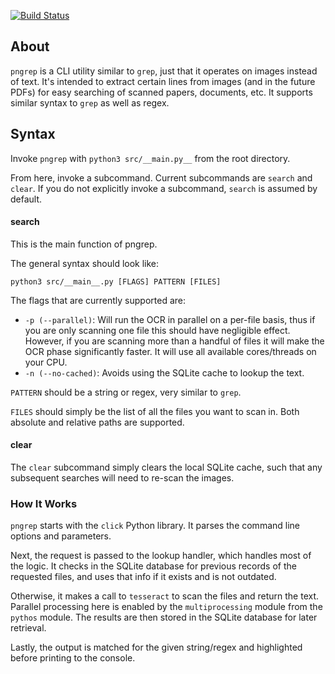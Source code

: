 [![Build Status](https://travis-ci.org/andrewnitu/pngrep.svg?branch=master)](https://travis-ci.org/andrewnitu/pngrep)

## About ##
`pngrep` is a CLI utility similar to `grep`, just that it operates on images instead of text. It's intended to extract certain lines from images (and in the future PDFs) for easy searching of scanned papers, documents, etc. It supports similar syntax to `grep` as well as regex.

## Syntax ##
Invoke `pngrep` with `python3 src/__main.py__` from the root directory.

From here, invoke a subcommand. Current subcommands are `search` and `clear`. If you do not explicitly invoke a subcommand, `search` is assumed by default.

#### search ####
This is the main function of pngrep.

The general syntax should look like:
```
python3 src/__main__.py [FLAGS] PATTERN [FILES]
```

The flags that are currently supported are:
- `-p (--parallel)`: Will run the OCR in parallel on a per-file basis, thus if you are only scanning one file this should have negligible effect. However, if you are scanning more than a handful of files it will make the OCR phase significantly faster. It will use all available cores/threads on your CPU.
- `-n (--no-cached)`: Avoids using the SQLite cache to lookup the text.

`PATTERN` should be a string or regex, very similar to `grep`.

`FILES` should simply be the list of all the files you want to scan in. Both absolute and relative paths are supported.

#### clear ####
The `clear` subcommand simply clears the local SQLite cache, such that any subsequent searches will need to re-scan the images.

### How It Works ###
`pngrep` starts with the `click` Python library. It parses the command line options and parameters.

Next, the request is passed to the lookup handler, which handles most of the logic. It checks in the SQLite database for previous records of the requested files, and uses that info if it exists and is not outdated.

Otherwise, it makes a call to `tesseract` to scan the files and return the text. Parallel processing here is enabled by the `multiprocessing` module from the `pythos` module. The results are then stored in the SQLite database for later retrieval.

Lastly, the output is matched for the given string/regex and highlighted before printing to the console.
